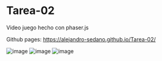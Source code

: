 # Tarea-02

Video juego hecho con phaser.js

Github pages: https://alejandro-sedano.github.io/Tarea-02/

![image](https://user-images.githubusercontent.com/62400894/188333594-5359622b-b6ce-4571-8015-50163f13a2bd.png)
![image](https://user-images.githubusercontent.com/62400894/188333599-85718866-60dc-476b-aff6-5732bd65afbb.png)
![image](https://user-images.githubusercontent.com/62400894/188333602-15ae57e2-41d3-4122-8b5b-242c9c5a8dd4.png)
